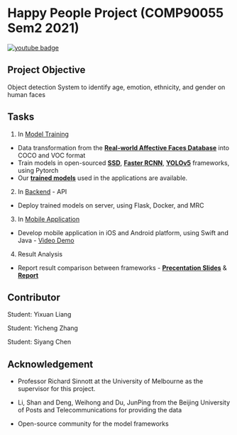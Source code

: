 # Happy People Project (COMP90055 Sem2 2021)

[![youtube badge](https://img.shields.io/youtube/views/_GdX4mrPM7E?style=for-the-badge&logo=youtube&logoColor=red)](https://youtu.be/_GdX4mrPM7E)


## Project Objective

Object detection System to identify age, emotion, ethnicity, and gender on human faces



## Tasks

1. In [Model Training](https://github.com/Yicheng-ZHANG/COMP90055_HappyPeople/tree/main/Model%20Training)

- Data transformation from the [**Real-world Affective Faces Database**](http://www.whdeng.cn/raf/model1.html) into COCO and VOC format
- Train models in open-sourced [**SSD**](https://github.com/bubbliiiing/ssd-pytorch), [**Faster RCNN**](https://github.com/jwyang/faster-rcnn.pytorch), [**YOLOv5**](https://github.com/ultralytics/yolov5/tree/v5.0) frameworks, using Pytorch
- Our [**trained models**](https://drive.google.com/drive/folders/1tApOSxJigiSoclxau9_nBXM2P1DXP6Kl?usp=sharing) used in the applications are available.   

2. In [Backend](https://github.com/liang-yixuan/COMP90055_HappyPeople/tree/main/Backend) - API

- Deploy trained models on server, using Flask, Docker, and MRC

3. In [Mobile Application](https://github.com/liang-yixuan/COMP90055_HappyPeople/tree/main/Mobile%20Application)

- Develop mobile application in iOS and Android platform, using Swift and Java - [Video Demo](https://youtu.be/_GdX4mrPM7E)

4. Result Analysis

- Report result comparison between frameworks - [**Precentation Slides**](https://docs.google.com/presentation/d/1sKYIuoOt934rCShjMst34ckCDKpBUPqF/edit?usp=sharing&ouid=109103948869080525133&rtpof=true&sd=true) & [**Report**](https://drive.google.com/file/d/18AqVIqwiEsgNzCxA0Vcw87Xw7bbCx5nH/view?usp=sharing)



## Contributor 

Student: Yixuan Liang 

Student: Yicheng Zhang

Student: Siyang Chen



## Acknowledgement

- Professor Richard Sinnott at the University of Melbourne as the supervisor for this project.

- Li, Shan and Deng, Weihong and Du, JunPing from the Beijing University of Posts and Telecommunications for providing the data
- Open-source community for the model frameworks
